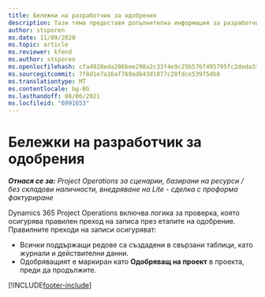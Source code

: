 ```yaml
---
title: Бележки на разработчик за одобрения
description: Тази тема предоставя допълнителна информация за разработчици за работа с одобрения.
author: stsporen
ms.date: 11/09/2020
ms.topic: article
ms.reviewer: kfend
ms.author: stsporen
ms.openlocfilehash: cfa4928eda286bee298a2c33f4e9c25b576f495795fc2deda33b393e372465b1
ms.sourcegitcommit: 7f8d1e7a16af769adb43d1877c28fdce53975db8
ms.translationtype: MT
ms.contentlocale: bg-BG
ms.lasthandoff: 08/06/2021
ms.locfileid: "6991653"
---
```

# <a name="developer-notes-for-approvals"></a>Бележки на разработчик за одобрения

_**Отнася се за:** Project Operations за сценарии, базирани на ресурси / без складови наличности, внедряване на Lite - сделка с проформа фактуриране_

Dynamics 365 Project Operations включва логика за проверка, която осигурява правилен преход на записа през етапите на одобрение. Правилните преходи на записи осигуряват: 

  - Всички поддържащи редове са създадени в свързани таблици, като журнали и действителни данни.
  - Одобряващият е маркиран като **Одобряващ на проект** в проекта, преди да продължите.


[!INCLUDE[footer-include](../includes/footer-banner.md)]